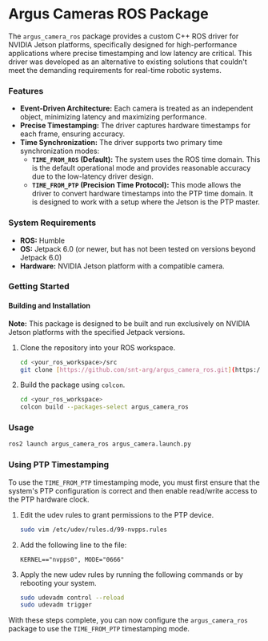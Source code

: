 # Argus Cameras ROS Package

The `argus_camera_ros` package provides a custom C++ ROS driver for NVIDIA Jetson platforms, specifically designed for high-performance applications where precise timestamping and low latency are critical. This driver was developed as an alternative to existing solutions that couldn't meet the demanding requirements for real-time robotic systems.

### Features

- **Event-Driven Architecture:** Each camera is treated as an independent object, minimizing latency and maximizing performance.
- **Precise Timestamping:** The driver captures hardware timestamps for each frame, ensuring accuracy.
- **Time Synchronization:** The driver supports two primary time synchronization modes:
    - **`TIME_FROM_ROS` (Default):** The system uses the ROS time domain. This is the default operational mode and provides reasonable accuracy due to the low-latency driver design.
    - **`TIME_FROM_PTP` (Precision Time Protocol):** This mode allows the driver to convert hardware timestamps into the PTP time domain. It is designed to work with a setup where the Jetson is the PTP master.

### System Requirements

- **ROS:** Humble
- **OS:** Jetpack 6.0 (or newer, but has not been tested on versions beyond Jetpack 6.0)
- **Hardware:** NVIDIA Jetson platform with a compatible camera.

### Getting Started

#### Building and Installation

**Note:** This package is designed to be built and run exclusively on NVIDIA Jetson platforms with the specified Jetpack versions.

1.  Clone the repository into your ROS workspace.

    ```bash
    cd <your_ros_workspace>/src
    git clone [https://github.com/snt-arg/argus_camera_ros.git](https://github.com/snt-arg/argus_camera_ros.git)
    ```

2.  Build the package using `colcon`.

    ```bash
    cd <your_ros_workspace>
    colcon build --packages-select argus_camera_ros
    ```

### Usage

```bash
ros2 launch argus_camera_ros argus_camera.launch.py
```

### Using PTP Timestamping

To use the `TIME_FROM_PTP` timestamping mode, you must first ensure that the system's PTP configuration is correct and then enable read/write access to the PTP hardware clock.

1.  Edit the udev rules to grant permissions to the PTP device.

    ```bash
    sudo vim /etc/udev/rules.d/99-nvpps.rules
    ```

2.  Add the following line to the file:

    ```
    KERNEL=="nvpps0", MODE="0666"
    ```

3.  Apply the new udev rules by running the following commands or by rebooting your system.

    ```bash
    sudo udevadm control --reload
    sudo udevadm trigger
    ```

With these steps complete, you can now configure the `argus_camera_ros` package to use the `TIME_FROM_PTP` timestamping mode.
